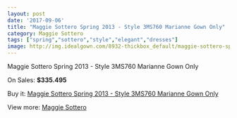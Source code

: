 ```yaml
---
layout: post
date: '2017-09-06'
title: "Maggie Sottero Spring 2013 - Style 3MS760 Marianne Gown Only"
category: Maggie Sottero
tags: ["spring","sottero","style","elegant","dresses"]
image: http://img.idealgown.com/8932-thickbox_default/maggie-sottero-spring-2013-style-3ms760-marianne-gown-only.jpg
---
```

Maggie Sottero Spring 2013 - Style 3MS760 Marianne Gown Only

On Sales: **$335.495**
<a href="https://www.idealgown.com/en/maggie-sottero/3717-maggie-sottero-spring-2013-style-3ms760-marianne-gown-only.html"><amp-img layout="responsive" width="600" height="600" src="//img.idealgown.com/8932-thickbox_default/maggie-sottero-spring-2013-style-3ms760-marianne-gown-only.jpg" alt="Maggie Sottero Spring 2013 - Style 3MS760 Marianne Gown Only 0" /></a>
<a href="https://www.idealgown.com/en/maggie-sottero/3717-maggie-sottero-spring-2013-style-3ms760-marianne-gown-only.html"><amp-img layout="responsive" width="600" height="600" src="//img.idealgown.com/8933-thickbox_default/maggie-sottero-spring-2013-style-3ms760-marianne-gown-only.jpg" alt="Maggie Sottero Spring 2013 - Style 3MS760 Marianne Gown Only 1" /></a>

Buy it: [Maggie Sottero Spring 2013 - Style 3MS760 Marianne Gown Only](https://www.idealgown.com/en/maggie-sottero/3717-maggie-sottero-spring-2013-style-3ms760-marianne-gown-only.html "Maggie Sottero Spring 2013 - Style 3MS760 Marianne Gown Only")

View more: [Maggie Sottero](https://www.idealgown.com/en/45-maggie-sottero "Maggie Sottero")